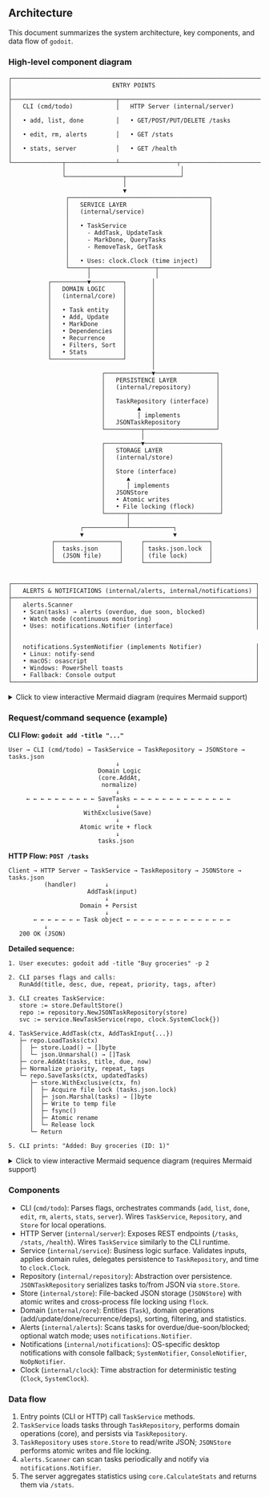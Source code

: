 ## Architecture

This document summarizes the system architecture, key components, and data flow of `godoit`.

### High-level component diagram

```
┌──────────────────────────────────────────────────────────────────────────┐
│                            ENTRY POINTS                                   │
├─────────────────────────────┬────────────────────────────────────────────┤
│   CLI (cmd/todo)            │   HTTP Server (internal/server)            │
│   • add, list, done         │   • GET/POST/PUT/DELETE /tasks             │
│   • edit, rm, alerts        │   • GET /stats                             │
│   • stats, server           │   • GET /health                            │
└──────────────┬──────────────┴────────────────┬───────────────────────────┘
               │                                │
               └────────────────┬───────────────┘
                                │
                                ▼
                ┌───────────────────────────────────────┐
                │   SERVICE LAYER                       │
                │   (internal/service)                  │
                │                                       │
                │   • TaskService                       │
                │     - AddTask, UpdateTask             │
                │     - MarkDone, QueryTasks            │
                │     - RemoveTask, GetTask             │
                │                                       │
                │   • Uses: clock.Clock (time inject)   │
                └─────┬──────────────────┬──────────────┘
                      │                  │
           ┌──────────▼─────────┐       │
           │   DOMAIN LOGIC     │       │
           │   (internal/core)  │       │
           │                    │       │
           │   • Task entity    │       │
           │   • Add, Update    │       │
           │   • MarkDone       │       │
           │   • Dependencies   │       │
           │   • Recurrence     │       │
           │   • Filters, Sort  │       │
           │   • Stats          │       │
           └────────────────────┘       │
                                        │
                          ┌─────────────▼─────────────────┐
                          │   PERSISTENCE LAYER           │
                          │   (internal/repository)       │
                          │                               │
                          │   TaskRepository (interface)  │
                          │         ▲                     │
                          │         │ implements          │
                          │   JSONTaskRepository          │
                          └──────────┬────────────────────┘
                                     │
                          ┌──────────▼─────────────────────┐
                          │   STORAGE LAYER                │
                          │   (internal/store)             │
                          │                                │
                          │   Store (interface)            │
                          │      ▲                         │
                          │      │ implements              │
                          │   JSONStore                    │
                          │   • Atomic writes              │
                          │   • File locking (flock)       │
                          └──────┬─────────────────────────┘
                                 │
                    ┌────────────┴────────────┐
                    ▼                         ▼
            ┌──────────────────┐     ┌──────────────────┐
            │  tasks.json      │     │ tasks.json.lock  │
            │  (JSON file)     │     │ (file lock)      │
            └──────────────────┘     └──────────────────┘


┌────────────────────────────────────────────────────────────────────┐
│   ALERTS & NOTIFICATIONS (internal/alerts, internal/notifications) │
├────────────────────────────────────────────────────────────────────┤
│   alerts.Scanner                                                   │
│   • Scan(tasks) → alerts (overdue, due soon, blocked)              │
│   • Watch mode (continuous monitoring)                             │
│   • Uses: notifications.Notifier (interface)                       │
│                                                                     │
│   notifications.SystemNotifier (implements Notifier)               │
│   • Linux: notify-send                                             │
│   • macOS: osascript                                               │
│   • Windows: PowerShell toasts                                     │
│   • Fallback: Console output                                       │
└────────────────────────────────────────────────────────────────────┘
```

<details>
<summary>Click to view interactive Mermaid diagram (requires Mermaid support)</summary>

```mermaid
flowchart LR
  subgraph CLI
    A[cmd/todo (CLI)]
  end
  subgraph HTTP
    B[internal/server (HTTP REST API)]
  end
  subgraph Service
    S[service.TaskService]
    CLK[[clock.Clock]]
  end
  subgraph Persistence
    R[[repository.TaskRepository]]
    RJ[repository.JSONTaskRepository]
    ST[[store.Store]]
    JS[store.JSONStore]
    F[(~/.local/share/godoit/tasks.json)]
    L[(tasks.json.lock)]
  end
  subgraph Domain
    C[core (Task, filters, sort, stats)]
  end
  subgraph Alerts
    AL[alerts.Scanner]
    NIF[[notifications.Notifier]]
    NS[notifications.SystemNotifier]
  end

  A --> S
  B --> S
  S --> C
  S --> R
  S -. uses .-> CLK
  R <|..| RJ
  R --> ST
  ST <|..| JS
  JS --> F
  JS -. file lock .-> L
  AL --> C
  AL -. notify .-> NIF
  NS -. implements .-> NIF
```
</details>

### Request/command sequence (example)

**CLI Flow: `godoit add -title "..."`**

```
User → CLI (cmd/todo) → TaskService → TaskRepository → JSONStore → tasks.json
                              ↓
                         Domain Logic
                         (core.AddAt,
                          normalize)
                              ↓
     ← ← ← ← ← ← ← ← ← ← SaveTasks ← ← ← ← ← ← ← ← ← ← ← ← ← ←
                              ↓
                     WithExclusive(Save)
                              ↓
                    Atomic write + flock
                              ↓
                         tasks.json
```

**HTTP Flow: `POST /tasks`**

```
Client → HTTP Server → TaskService → TaskRepository → JSONStore → tasks.json
          (handler)        ↓
                      AddTask(input)
                           ↓
                    Domain + Persist
                           ↓
       ← ← ← ← ← ← ← Task object ← ← ← ← ← ← ← ← ← ← ← ← ← ← ←
          ↓
   200 OK (JSON)
```

**Detailed sequence:**

```
1. User executes: godoit add -title "Buy groceries" -p 2

2. CLI parses flags and calls:
   RunAdd(title, desc, due, repeat, priority, tags, after)

3. CLI creates TaskService:
   store := store.DefaultStore()
   repo := repository.NewJSONTaskRepository(store)
   svc := service.NewTaskService(repo, clock.SystemClock{})

4. TaskService.AddTask(ctx, AddTaskInput{...})
   ├─ repo.LoadTasks(ctx)
   │  ├─ store.Load() → []byte
   │  └─ json.Unmarshal() → []Task
   ├─ core.AddAt(tasks, title, due, now)
   ├─ Normalize priority, repeat, tags
   └─ repo.SaveTasks(ctx, updatedTasks)
      ├─ store.WithExclusive(ctx, fn)
      │  ├─ Acquire file lock (tasks.json.lock)
      │  ├─ json.Marshal(tasks) → []byte
      │  ├─ Write to temp file
      │  ├─ fsync()
      │  ├─ Atomic rename
      │  └─ Release lock
      └─ Return

5. CLI prints: "Added: Buy groceries (ID: 1)"
```

<details>
<summary>Click to view interactive Mermaid sequence diagram (requires Mermaid support)</summary>

```mermaid
sequenceDiagram
  autonumber
  participant User
  participant CLI as CLI (cmd/todo)
  participant HTTP as HTTP Server
  participant Svc as TaskService
  participant Repo as TaskRepository
  participant Store as JSONStore
  participant File as tasks.json

  Note over User,CLI: CLI command example: godoit add -title "..."
  User->>CLI: Execute command
  CLI->>Svc: AddTask(input)
  Svc->>Repo: LoadTasks()
  Repo->>Store: Load()
  Store->>File: Read
  Repo-->>Svc: []Task
  Svc->>Svc: Domain logic (core.AddAt, normalize)
  Svc->>Repo: SaveTasks(updated)
  Repo->>Store: WithExclusive(Save)
  Store->>File: Atomic write + lock
  Svc-->>CLI: Created Task

  Note over User,HTTP: HTTP example: POST /tasks
  User->>HTTP: POST /tasks
  HTTP->>Svc: AddTask(input)
  Svc-->>HTTP: Task
  HTTP-->>User: 200 OK (Task)
```
</details>

### Components

- CLI (`cmd/todo`): Parses flags, orchestrates commands (`add`, `list`, `done`, `edit`, `rm`, `alerts`, `stats`, `server`). Wires `TaskService`, `Repository`, and `Store` for local operations.
- HTTP Server (`internal/server`): Exposes REST endpoints (`/tasks`, `/stats`, `/health`). Wires `TaskService` similarly to the CLI runtime.
- Service (`internal/service`): Business logic surface. Validates inputs, applies domain rules, delegates persistence to `TaskRepository`, and time to `clock.Clock`.
- Repository (`internal/repository`): Abstraction over persistence. `JSONTaskRepository` serializes tasks to/from JSON via `store.Store`.
- Store (`internal/store`): File-backed JSON storage (`JSONStore`) with atomic writes and cross-process file locking using `flock`.
- Domain (`internal/core`): Entities (`Task`), domain operations (add/update/done/recurrence/deps), sorting, filtering, and statistics.
- Alerts (`internal/alerts`): Scans tasks for overdue/due-soon/blocked; optional watch mode; uses `notifications.Notifier`.
- Notifications (`internal/notifications`): OS-specific desktop notifications with console fallback; `SystemNotifier`, `ConsoleNotifier`, `NoOpNotifier`.
- Clock (`internal/clock`): Time abstraction for deterministic testing (`Clock`, `SystemClock`).

### Data flow

1. Entry points (CLI or HTTP) call `TaskService` methods.
2. `TaskService` loads tasks through `TaskRepository`, performs domain operations (core), and persists via `TaskRepository`.
3. `TaskRepository` uses `store.Store` to read/write JSON; `JSONStore` performs atomic writes and file locking.
4. `alerts.Scanner` can scan tasks periodically and notify via `notifications.Notifier`.
5. The server aggregates statistics using `core.CalculateStats` and returns them via `/stats`.
